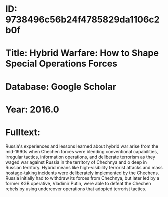 # ID: 9738496c56b24f4785829da1106c2b0f
# Title: Hybrid Warfare: How to Shape Special Operations Forces
# Database: Google Scholar
# Year: 2016.0
# Fulltext:
Russia's experiences and lessons learned about hybrid war arise from the mid-1990s when Chechen forces were blending conventional capabilities, irregular tactics, information operations, and deliberate terrorism as they waged war against Russia in the territory of Chechnya and o deep in Russian territory.
Hybrid means like high-visibility terrorist attacks and mass hostage-taking incidents were deliberately implemented by the Chechens.
Russia initially had to withdraw its forces from Chechnya, but later led by a former KGB operative, Vladimir Putin, were able to defeat the Chechen rebels by using undercover operations that adopted terrorist tactics.